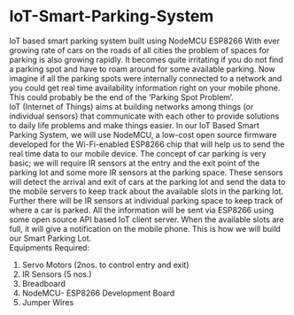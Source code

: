 # IoT-Smart-Parking-System
IoT based smart parking system built using NodeMCU ESP8266
With ever growing rate of cars on the roads of all cities the problem of spaces for parking is also growing rapidly. It becomes quite irritating if you do not find a parking spot and have to roam around for some available parking. Now imagine if all the parking spots were internally connected to a network and you could get real time availability information right on your mobile phone. This could probably be the end of the ‘Parking Spot Problem’. 
<br>
IoT (Internet of Things) aims at building networks among things (or individual sensors) that communicate with each other to provide solutions to daily life problems and make things easier. In our IoT Based Smart Parking System, we will use NodeMCU, a low-cost open source firmware developed for the Wi-Fi-enabled ESP8266 chip that will help us to send the real time data to our mobile device. The concept of car parking is very basic; we will require IR sensors at the entry and the exit point of the parking lot and some more IR sensors at the parking space. These sensors will detect the arrival and exit of cars at the parking lot and send the data to the mobile servers to keep track about the available slots in the parking lot. Further there will be IR sensors at individual parking space to keep track of where a car is parked. All the information will be sent via ESP8266 using some open source API based IoT client server. When the available slots are full, it will give a notification on the mobile phone. This is how we will build our Smart Parking Lot.
<br>
Equipments Required:
1.	Servo Motors (2nos. to control entry and exit)
2.	IR Sensors (5 nos.)
3.	Breadboard
4.	NodeMCU- ESP8266 Development Board
5.	Jumper Wires
